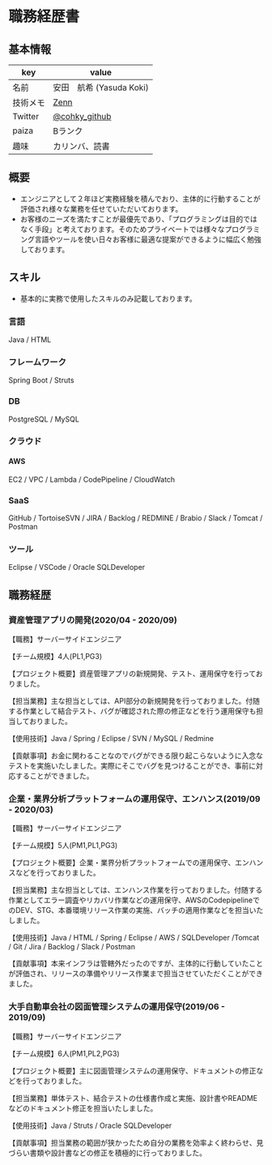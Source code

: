# 職務経歴書

## 基本情報

|key|value|
|---|-----|
|名前|安田　航希 (Yasuda Koki)|
|技術メモ|[Zenn](https://zenn.dev/cohky)|
|Twitter|[@cohky_github](https://twitter.com/cohky_github)|
|paiza|Bランク|
|趣味|カリンバ、読書|

## 概要
- エンジニアとして２年ほど実務経験を積んでおり、主体的に行動することが評価され様々な業務を任せていただいております。
- お客様のニーズを満たすことが最優先であり、「プログラミングは目的ではなく手段」と考えております。そのためプライベートでは様々なプログラミング言語やツールを使い日々お客様に最適な提案ができるように幅広く勉強しております。

## スキル
- 基本的に実務で使用したスキルのみ記載しております。

### 言語
Java / HTML

### フレームワーク
Spring Boot / Struts

### DB
PostgreSQL / MySQL

### クラウド
#### AWS
EC2 / VPC / Lambda / CodePipeline / CloudWatch

### SaaS
GitHub / TortoiseSVN / JIRA / Backlog / REDMINE / Brabio / Slack / Tomcat / Postman

### ツール
Eclipse / VSCode / Oracle SQLDeveloper

## 職務経歴

### 資産管理アプリの開発(2020/04 - 2020/09)

【職務】サーバーサイドエンジニア

【チーム規模】4人(PL1,PG3)

【プロジェクト概要】資産管理アプリの新規開発、テスト、運用保守を行っておりました。

【担当業務】主な担当としては、API部分の新規開発を行っておりました。付随する作業として結合テスト、バグが確認された際の修正などを行う運用保守も担当しておりました。

【使用技術】Java / Spring / Eclipse / SVN / MySQL / Redmine

【貢献事項】お金に関わることなのでバグができる限り起こらないように入念なテストを実施いたしました。実際にそこでバグを見つけることができ、事前に対応することができました。

### 企業・業界分析プラットフォームの運用保守、エンハンス(2019/09 - 2020/03)

【職務】サーバーサイドエンジニア

【チーム規模】5人(PM1,PL1,PG3)

【プロジェクト概要】企業・業界分析プラットフォームでの運用保守、エンハンスなどを行っておりました。

【担当業務】主な担当としては、エンハンス作業を行っておりました。付随する作業としてエラー調査やリカバリ作業などの運用保守、AWSのCodepipelineでのDEV、STG、本番環境リリース作業の実施、バッチの適用作業などを担当いたしました。

【使用技術】Java / HTML / Spring / Eclipse / AWS / SQLDeveloper /Tomcat / Git / Jira / Backlog / Slack / Postman

【貢献事項】本来インフラは管轄外だったのですが、主体的に行動していたことが評価され、リリースの準備やリリース作業まで担当させていただくことができました。


### 大手自動車会社の図面管理システムの運用保守(2019/06 - 2019/09)

【職務】サーバーサイドエンジニア

【チーム規模】6人(PM1,PL2,PG3)

【プロジェクト概要】主に図面管理システムの運用保守、ドキュメントの修正などを行っておりました。

【担当業務】単体テスト、結合テストの仕様書作成と実施、設計書やREADMEなどのドキュメント修正を担当いたしました。

【使用技術】Java / Struts / Oracle SQLDeveloper

【貢献事項】担当業務の範囲が狭かったため自分の業務を効率よく終わらせ、見づらい書類や設計書などの修正を積極的に行っておりました。


